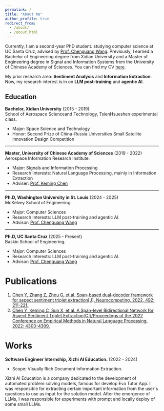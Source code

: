 ```yaml
---
permalink: /
title: "About me"
author_profile: true
redirect_from: 
  - /about/
  - /about.html
---
```


Currently, I am a second-year PhD student. studying computer science at UC Santa Cruz, advised by [Prof. Chenguang Wang](https://cgraywang.github.io/). 
Previously, I earned a Bachelor of Engineering degree from Xidian University and a Master of Engineering degree in Signal and Information Systems from the University of Chinese Academy of Sciences.
You can find my CV [here](https://drive.google.com/file/d/1SLrocl8O0P6M5c_2K5NZ5FKz0zB6CSQ3/view?usp=sharing).
  
My prior research area: **Sentiment Analysis** and **Information Extraction**. Now, my research interest is in on **LLM post-training** and **agentic AI**.

Education
------
**Bachelor, Xidian University** (2015 - 2019) \
School of Aerospace Scienceand Technology, TsienHsueshen experimental class.
* Major: Space Science and Technology
* Honor: Second Prize of China-Russia Universities Small Satellite Innovation Design Competition

------
**Master, University of Chinese Academy of Sciences** (2019 - 2022) \
Aerospace Information Research Institute.
* Major: Signals and Information Processing
* Research Interests: Natural Language Processing, mainly in Information Extraction
* Adviser: [Prof. Keming Chen](https://people.ucas.ac.cn/~kmchen)

------
**Ph.D, Washington University in St. Louis** (2024 - 2025) \
McKelvey School of Engineering.
* Major: Computer Sciences
* Research Interests: LLM post-training and agentic AI.
* Advisor: [Prof. Chenguang Wang](https://cgraywang.github.io/)

------
**Ph.D, UC Santa Cruz** (2025 - Present) \
Baskin School of Engineering.
* Major: Computer Sciences
* Research Interests: LLM post-training and agentic AI.
* Advisor: [Prof. Chenguang Wang](https://cgraywang.github.io/)


Publications
======
1. [Chen Y, Zhang Z, Zhou G, et al. Span-based dual-decoder framework for aspect sentiment triplet extraction[J]. Neurocomputing, 2022, 492: 211-221.](https://www.sciencedirect.com/science/article/abs/pii/S0925231222003897)
2. [Chen Y, Keming C, Sun X, et al. A Span-level Bidirectional Network for Aspect Sentiment Triplet Extraction[C]//Proceedings of the 2022 Conference on Empirical Methods in Natural Language Processing. 2022: 4300-4309.](https://aclanthology.org/2022.emnlp-main.289.pdf)

Works
======
**Software Engineer Internship, Xizhi AI Education.** (2022 - 2024) 
* Scope: Visually Rich Document Information Extraction. 

Xizhi AI Education is a company dedicated to the development of automated problem solving models, famous for develop Eva Tutor App. I was responsible for extracting certain important information from the user's questions to use as input for the solution model. 
After the emergence of LLMs, I was responsible for experiments with prompt and locally deploy of some small LLMs.

